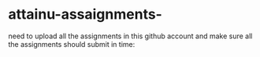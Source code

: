 
# attainu-assaignments-
need to upload all the assignments in this github account
and make sure all the  assignments should submit in time:
